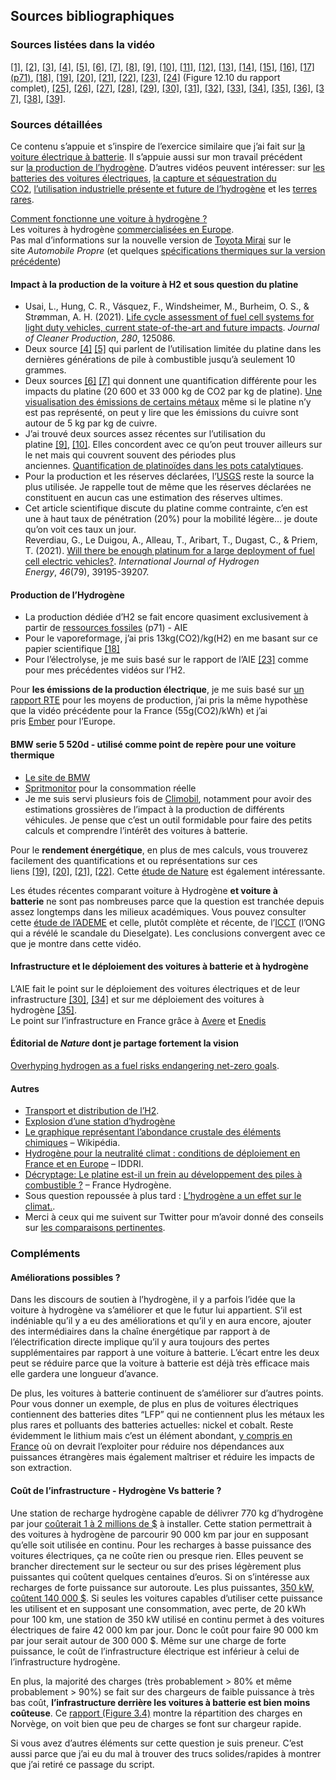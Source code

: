 ## Sources bibliographiques

### Sources listées dans la vidéo

[\[1\]](https://www.automobile-propre.com/voitures/toyota-mirai/), [\[2\]](https://toyota-cms-media.s3.amazonaws.com/wp-content/uploads/2019/09/2019_Mirai_Product_Information.pdf), [\[3\]](https://www.sciencedirect.com/science/article/pii/S0959652620351301), [\[4\]](https://fuelcellsworks.com/news/bosch-fuel-cells-need-1-10-platinum-used-in-current-fuel-cells/), [\[5\]](https://www.caradisiac.com/nouvelle-toyota-mirai-2021-le-pari-technologique-deuxieme-acte-186593.htm), [\[6\]](https://www.strategie.gouv.fr/sites/strategie.gouv.fr/files/atoms/files/fs-2020-na96-externalite-carbone-metaux-octobre.pdf), [\[7\]](https://ipa-news.de/assets/sustainability/Environmental%20Profile_LR.pdf), [\[8\]](https://elements.visualcapitalist.com/the-carbon-emissions-of-producing-energy-transition-metals-charted/), [\[9\]](https://newagemetals.com/platinum-fundamentals-and-its-role-for-a-greener-future/), [\[10\]](https://www.miningweekly.com/article/platinum-jewellery-continuing-to-drive-25-of-platinum-demand-2022-05-20), [\[11\]](https://www.ocim.eu/fr/le-platine-et-les-platinoides-ont-largement-tire-leur-epingle-du-jeu-en-2020-quen-sera-t-il-pour-la-suite-2/), [\[12\]](https://pubs.usgs.gov/periodicals/mcs2023/mcs2023-platinum-group.pdf), [\[13\]](https://climobil.connecting-project.lu/), [\[14\]](https://www.ecologie.gouv.fr/sites/default/files/Info%20GES_Guide%20m%C3%A9thodo.pdf), [\[15\]](https://www.bmw.fr/fr/voiture-neuve.html#/results?filters=%7B%22MARKETING_SERIES%22%3A%5B%225%22%5D,%22MARKETING_MODEL_RANGE%22%3A%5B%225_G30%22,%225_G31%22%5D,%22ENGINE_TYPE%22%3A%5B%22DIESEL%22%5D,%22PURCHASE_ONLINE%22%3A%5Btrue%5D%7D), [\[16\]](https://www.spritmonitor.de/fr/apercu/6-BMW/38-5er.html?fueltype=1&constyear_s=2019&exactmodel=520d&powerunit=2), [\[17\]
(p71)](https://iea.blob.core.windows.net/assets/c5bc75b1-9e4d-460d-9056-6e8e626a11c4/GlobalHydrogenReview2022.pdf), [\[18\]](https://pubs.rsc.org/en/content/articlelanding/2019/EE/C8EE02079E), [\[19\]](https://traton.com/en/newsroom/press-releases/fraunhofer-analysis-battery-electric-trucks-advantage-over-hydrogen-trucks.html), [\[20\]](https://www.volkswagenag.com/en/news/stories/2019/08/hydrogen-or-battery--that-is-the-question.html), [\[21\]](https://www.transportenvironment.org/wp-content/uploads/2020/12/2020_12_Briefing_feasibility_study_renewables_decarbonisation.pdf), [\[22\]](https://www.fluxpower.com/blog/hydrogen-fuel-cell-efficiency-how-does-it-compare-to-lithium-ion), [\[23\]](https://www.iea.org/reports/the-future-of-hydrogen), [\[24\]](https://www.rte-france.com/analyses-tendances-et-prospectives/bilan-previsionnel-2050-futurs-energetiques) (Figure
12.10 du rapport complet), [\[25\]](https://ember-climate.org/insights/research/european-electricity-review-2022/), [\[26\]](https://lereveilleur.com/la-voiture-electrique-est-elle-ecologique/), [\[27\]](https://librairie.ademe.fr/changement-climatique-et-energie/4213-analyse-de-cycle-de-vie-relative-a-l-hydrogene.html), [\[28\]](https://theicct.org/sites/default/files/publications/Global-LCA-passenger-cars-jul2021_0.pdf), [\[29\]](https://www.automobile-propre.com/voitures/tesla-model-s/fiche-technique/), [\[30\]](https://www.iea.org/reports/electric-vehicles), [\[31\]](https://www.avere-france.org/publication/barometre-82-107-points-de-recharge-ouverts-au-public-fin-decembre-2022/), [\[32\]](https://data.enedis.fr/pages/points-de-charge/), [\[33\]](https://www.h2-mobile.fr/stations-hydrogene/), [\[34\]](https://www.iea.org/reports/global-ev-outlook-2022/trends-in-electric-light-duty-vehicles), [\[35\]](https://iea.blob.core.windows.net/assets/c5bc75b1-9e4d-460d-9056-6e8e626a11c4/GlobalHydrogenReview2022.pdf), [\[36\]](https://www.transitionsenergies.com/combien-voitures-monde/), [\[37\]](https://www.autoplus.fr/environnement/vehicule-a-hydrogene-on-france-2022-552633.html#item=1), [\[38\]](https://www.nature.com/articles/s41558-021-01032-7), [\[39\]](https://www.nature.com/articles/d41586-022-03693-6).

### Sources détaillées

Ce contenu s’appuie et s’inspire de l’exercice similaire que j’ai fait sur [la voiture électrique à batterie](https://lereveilleur.com/la-voiture-electrique-est-elle-ecologique/). Il s’appuie aussi sur mon travail précédent sur [la production de l’hydrogène](https://www.youtube.com/watch?v=_sqYx8K_m9c). D’autres vidéos peuvent intéresser: sur [les batteries des voitures électriques](https://www.youtube.com/watch?v=xVroWRO0duI), [la capture et séquestration du CO2](https://www.youtube.com/watch?v=AQlqQEhVi1M), [l’utilisation industrielle présente et future de l’hydrogène](https://www.youtube.com/watch?v=NB9We5wwGPo) et les [terres rares](https://www.youtube.com/watch?v=OAyYSlMhgI4).

[Comment fonctionne une voiture à hydrogène ?](https://www.h2-mobile.fr/dossiers/fonctionnement-voiture-hydrogene-comment-ca-marche/)  
Les voitures à hydrogène [commercialisées en Europe](https://www.h2-mobile.fr/vehicules/voiture-hydrogene/).  
Pas mal d’informations sur la nouvelle version de [Toyota Mirai](https://www.automobile-propre.com/voitures/toyota-mirai/) sur le site _Automobile Propre_ (et quelques [spécifications thermiques sur la version précédente](https://toyota-cms-media.s3.amazonaws.com/wp-content/uploads/2019/09/2019_Mirai_Product_Information.pdf))

#### Impact à la production de la voiture à H2 et sous question du platine

- Usai, L., Hung, C. R., Vásquez, F., Windsheimer, M., Burheim, O. S., & Strømman, A. H. (2021). [Life cycle assessment of fuel cell systems for light duty vehicles, current state-of-the-art and future impacts](https://www.sciencedirect.com/science/article/pii/S0959652620351301). _Journal of Cleaner Production_, _280_, 125086.  
- Deux source [\[4\]](https://fuelcellsworks.com/news/bosch-fuel-cells-need-1-10-platinum-used-in-current-fuel-cells/) [\[5\]](https://www.caradisiac.com/nouvelle-toyota-mirai-2021-le-pari-technologique-deuxieme-acte-186593.htm) qui parlent de l’utilisation limitée du platine dans les dernières générations de pile à combustible jusqu’à seulement 10 grammes.  
- Deux sources [\[6\]](https://www.strategie.gouv.fr/sites/strategie.gouv.fr/files/atoms/files/fs-2020-na96-externalite-carbone-metaux-octobre.pdf) [\[7\]](https://ipa-news.de/assets/sustainability/Environmental%20Profile_LR.pdf) qui donnent une quantification différente pour les impacts du platine (20 600 et 33 000 kg de CO2 par kg de platine). [Une visualisation des émissions de certains métaux](https://elements.visualcapitalist.com/the-carbon-emissions-of-producing-energy-transition-metals-charted/) même si le platine n’y est pas représenté, on peut y lire que les émissions du cuivre sont autour de 5 kg par kg de cuivre.  
- J’ai trouvé deux sources assez récentes sur l’utilisation du platine [\[9\]](https://newagemetals.com/platinum-fundamentals-and-its-role-for-a-greener-future/), [\[10\]](https://www.miningweekly.com/article/platinum-jewellery-continuing-to-drive-25-of-platinum-demand-2022-05-20). Elles concordent avec ce qu’on peut trouver ailleurs sur le net mais qui couvrent souvent des périodes plus anciennes. [Quantification de platinoïdes dans les pots catalytiques](https://www.ocim.eu/fr/le-platine-et-les-platinoides-ont-largement-tire-leur-epingle-du-jeu-en-2020-quen-sera-t-il-pour-la-suite-2/).  
- Pour la production et les réserves déclarées, l’[USGS](https://pubs.usgs.gov/periodicals/mcs2023/mcs2023-platinum-group.pdf) reste la source la plus utilisée. Je rappelle tout de même que les réserves déclarées ne constituent en aucun cas une estimation des réserves ultimes.  
- Cet article scientifique discute du platine comme contrainte, c’en est une à haut taux de pénétration (20%) pour la mobilité légère… je doute qu’on voit ces taux un jour.  
Reverdiau, G., Le Duigou, A., Alleau, T., Aribart, T., Dugast, C., & Priem, T. (2021). [Will there be enough platinum for a large deployment of fuel cell electric vehicles?](https://www.sciencedirect.com/science/article/abs/pii/S0360319921037022). _International Journal of Hydrogen Energy_, _46_(79), 39195-39207.

#### Production de l’Hydrogène
- La production dédiée d’H2 se fait encore quasiment exclusivement à partir de [ressources fossiles](https://iea.blob.core.windows.net/assets/c5bc75b1-9e4d-460d-9056-6e8e626a11c4/GlobalHydrogenReview2022.pdf) (p71) - AIE
- Pour le vaporeformage, j’ai pris 13kg(CO2)/kg(H2) en me basant sur ce papier scientifique [\[18\]](https://pubs.rsc.org/en/content/articlelanding/2019/EE/C8EE02079E)
- Pour l’électrolyse, je me suis basé sur le rapport de l’AIE [\[23\]](https://www.iea.org/reports/the-future-of-hydrogen) comme pour mes précédentes vidéos sur l’H2.

Pour __les émissions de la production électrique__, je me suis basé sur [un rapport RTE](https://www.rte-france.com/analyses-tendances-et-prospectives/bilan-previsionnel-2050-futurs-energetiques) pour les moyens de production, j’ai pris la même hypothèse que la vidéo précédente pour la France (55g(CO2)/kWh) et j’ai pris [Ember](https://ember-climate.org/insights/research/european-electricity-review-2022/) pour l’Europe.

#### BMW serie 5 520d - utilisé comme point de repère pour une voiture thermique

- [Le site de BMW](https://www.bmw.fr/fr/voiture-neuve.html#/results?filters=%7B%22MARKETING_SERIES%22%3A%5B%225%22%5D,%22MARKETING_MODEL_RANGE%22%3A%5B%225_G30%22,%225_G31%22%5D,%22ENGINE_TYPE%22%3A%5B%22DIESEL%22%5D,%22PURCHASE_ONLINE%22%3A%5Btrue%5D%7D)  
- [Spritmonitor](https://www.spritmonitor.de/fr/apercu/6-BMW/38-5er.html?fueltype=1&constyear_s=2019&exactmodel=520d&powerunit=2) pour la consommation réelle  
- Je me suis servi plusieurs fois de [Climobil](https://climobil.connecting-project.lu/), notamment pour avoir des estimations grossières de l’impact à la production de différents véhicules. Je pense que c’est un outil formidable pour faire des petits calculs et comprendre l’intérêt des voitures à batterie.

Pour le __rendement énergétique__, en plus de mes calculs, vous trouverez facilement des quantifications et ou représentations sur ces liens [\[19\]](https://traton.com/en/newsroom/press-releases/fraunhofer-analysis-battery-electric-trucks-advantage-over-hydrogen-trucks.html), [\[20\]](https://www.volkswagenag.com/en/news/stories/2019/08/hydrogen-or-battery--that-is-the-question.html), [\[21\]](https://www.transportenvironment.org/wp-content/uploads/2020/12/2020_12_Briefing_feasibility_study_renewables_decarbonisation.pdf), [\[22\]](https://www.fluxpower.com/blog/hydrogen-fuel-cell-efficiency-how-does-it-compare-to-lithium-ion). Cette [étude de Nature](https://www.nature.com/articles/s41558-021-01032-7) est également intéressante.

Les études récentes comparant voiture à Hydrogène __et voiture à batterie__ ne sont pas nombreuses parce que la question est tranchée depuis assez longtemps dans les milieux académiques. Vous pouvez consulter cette [étude de l’ADEME](https://librairie.ademe.fr/changement-climatique-et-energie/4213-analyse-de-cycle-de-vie-relative-a-l-hydrogene.html) et celle, plutôt complète et récente, de l’[ICCT](https://theicct.org/sites/default/files/publications/Global-LCA-passenger-cars-jul2021_0.pdf) (l’ONG qui a révélé le scandale du Dieselgate). Les conclusions convergent avec ce que je montre dans cette vidéo.

#### Infrastructure et le déploiement des voitures à batterie et à hydrogène

L’AIE fait le point sur le déploiement des voitures électriques et de leur infrastructure [\[30\]](https://www.iea.org/reports/electric-vehicles), [\[34\]](https://www.iea.org/reports/global-ev-outlook-2022/trends-in-electric-light-duty-vehicles) et sur me déploiement des voitures à hydrogène [\[35\]](https://iea.blob.core.windows.net/assets/c5bc75b1-9e4d-460d-9056-6e8e626a11c4/GlobalHydrogenReview2022.pdf).  
Le point sur l’infrastructure en France grâce à [Avere](https://www.avere-france.org/publication/barometre-82-107-points-de-recharge-ouverts-au-public-fin-decembre-2022/) et [Enedis](https://data.enedis.fr/pages/points-de-charge/)

#### Éditorial de _Nature_ dont je partage fortement la vision

[Overhyping hydrogen as a fuel risks endangering net-zero goals](https://www.nature.com/articles/d41586-022-03693-6).

#### Autres

- [Transport et distribution de l’H2](https://hydrogeneurope.eu/wp-content/uploads/2021/11/Tech-Overview_Hydrogen-Transport-Distribution.pdf).
- [Explosion d’une station d’hydrogène](https://www.automobile-propre.com/explosion-dune-station-dhydrogene-en-norvege-premiers-resultats-de-lenquete/)  
- [Le graphique représentant l’abondance crustale des éléments chimiques](https://fr.wikipedia.org/wiki/Abondance_des_%C3%A9l%C3%A9ments_dans_la_cro%C3%BBte_terrestre#/media/Fichier:Elemental_abundances_-_fr.svg) – Wikipédia.
- [Hydrogène pour la neutralité climat : conditions de déploiement en France et en Europe](https://www.iddri.org/sites/default/files/PDF/Publications/Catalogue%20Iddri/Etude/202201-ST0222-hydrogene_1.pdf) – IDDRI.
- [Décryptage: Le platine est-il un frein au développement des piles à combustible ?](https://s3.production.france-hydrogene.org/uploads/sites/4/2022/04/FH-Fiche-le-platine-est-il-un-frein-au-developpement-des-piles-a-combustible.pdf) – France Hydrogène.
- Sous question repoussée à plus tard : [L’hydrogène a un effet sur le climat.](https://energynews.biz/hydrogen-is-a-twice-as-potent-greenhouse-gas/).
- Merci à ceux qui me suivent sur Twitter pour m’avoir donné des conseils sur [les comparaisons pertinentes](https://twitter.com/Le_Reveilleur/status/1615664725680848896).

### Compléments

#### Améliorations possibles ?

Dans les discours de soutien à l’hydrogène, il y a parfois l’idée que la
voiture à hydrogène va s’améliorer et que le futur lui appartient. S’il est
indéniable qu’il y a eu des améliorations et qu’il y en aura encore, ajouter
des intermédiaires dans la chaîne énergétique par rapport à de
l’électrification directe implique qu’il y aura toujours des pertes
supplémentaires par rapport à une voiture à batterie. L’écart entre les deux
peut se réduire parce que la voiture à batterie est déjà très efficace mais
elle gardera une longueur d’avance.

De plus, les voitures à batterie continuent de s’améliorer sur d’autres points.
Pour vous donner un exemple, de plus en plus de voitures électriques
contiennent des batteries dites “LFP” qui ne contiennent plus les métaux les
plus rares et polluants des batteries actuelles: nickel et cobalt. Reste
évidemment le lithium mais c’est un élément abondant, [y compris en
France](https://infoterre.brgm.fr/rapports/RP-68321-FR.pdf) où on devrait
l’exploiter pour réduire nos dépendances aux puissances étrangères mais
également maîtriser et réduire les impacts de son extraction.

#### Coût de l’infrastructure - Hydrogène Vs batterie ?

Une station de recharge hydrogène capable de délivrer 770 kg d’hydrogène par
jour [coûterait 1 à 2 millions de
$](https://www.hydrogen.energy.gov/pdfs/21002-hydrogen-fueling-station-cost.pdf) à
installer. Cette station permettrait à des voitures à hydrogène de parcourir 90
000 km par jour en supposant qu’elle soit utilisée en continu. Pour les
recharges à basse puissance des voitures électriques, ça ne coûte rien ou
presque rien. Elles peuvent se brancher directement sur le secteur ou sur des
prises légèrement plus puissantes qui coûtent quelques centaines d’euros. Si on
s’intéresse aux recharges de forte puissance sur autoroute. Les plus
puissantes, [350 kW, coûtent 140 000
$](https://propertymanagerinsider.com/how-much-do-commercial-dc-fast-chargers-cost-2/).
Si seules les voitures capables d’utiliser cette puissance les utilisent et en
supposant une consommation, avec perte, de 20 kWh pour 100 km, une station de
350 kW utilisé en continu permet à des voitures électriques de faire 42 000 km
par jour. Donc le coût pour faire 90 000 km par jour serait autour de 300 000
$. Même sur une charge de forte puissance, le coût de l’infrastructure
électrique est inférieur à celui de l’infrastructure hydrogène.  
  
En plus, la majorité des charges (très probablement > 80% et même probablement >
90%) se fait sur des chargeurs de faible puissance à très bas
coût, __l’infrastructure derrière les voitures à batterie est bien moins
coûteuse__. Ce [rapport (Figure
3.4)](https://www.nordicenergy.org/wordpress/wp-content/uploads/2018/05/NordicEVOutlook2018.pdf) montre
la répartition des charges en Norvège, on voit bien que peu de charges se font
sur chargeur rapide.

Si vous avez d’autres éléments sur cette question je suis preneur. C’est aussi
parce que j’ai eu du mal à trouver des trucs solides/rapides à montrer que j’ai
retiré ce passage du script.

